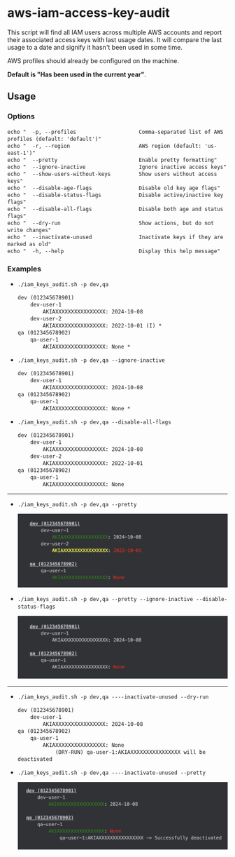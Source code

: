 # aws-iam-access-key-audit

This script will find all IAM users across multiple AWS accounts and report their associated access keys with last usage dates. It will compare the last usage to a date and signify it hasn't been used in some time. 

AWS profiles should already be configured on the machine.

**Default is "Has been used in the current year"**.

## Usage

### Options
    echo "  -p, --profiles                    Comma-separated list of AWS profiles (default: 'default')"
    echo "  -r, --region                      AWS region (default: 'us-east-1')"
    echo "  --pretty                          Enable pretty formatting"
    echo "  --ignore-inactive                 Ignore inactive access keys"
    echo "  --show-users-without-keys         Show users without access keys"
    echo "  --disable-age-flags               Disable old key age flags"
    echo "  --disable-status-flags            Disable active/inactive key flags"
    echo "  --disable-all-flags               Disable both age and status flags"
    echo "  --dry-run                         Show actions, but do not write changes"
    echo "  --inactivate-unused               Inactivate keys if they are marked as old"
    echo "  -h, --help                        Display this help message"

### Examples
- `./iam_keys_audit.sh -p dev,qa`

    ```
    dev (012345678901)
        dev-user-1
            AKIAXXXXXXXXXXXXXXXX: 2024-10-08
        dev-user-2
            AKIAXXXXXXXXXXXXXXXX: 2022-10-01 (I) *
    qa (012345678902)
        qa-user-1
            AKIAXXXXXXXXXXXXXXXX: None *
    ```

- `./iam_keys_audit.sh -p dev,qa --ignore-inactive`

    ```
    dev (012345678901)
        dev-user-1
            AKIAXXXXXXXXXXXXXXXX: 2024-10-08
    qa (012345678902)
        qa-user-1
            AKIAXXXXXXXXXXXXXXXX: None *
    ```
  
- `./iam_keys_audit.sh -p dev,qa --disable-all-flags`

    ```
    dev (012345678901)
        dev-user-1
            AKIAXXXXXXXXXXXXXXXX: 2024-10-08
        dev-user-2
            AKIAXXXXXXXXXXXXXXXX: 2022-10-01
    qa (012345678902)
        qa-user-1
            AKIAXXXXXXXXXXXXXXXX: None
    ```

---

- `./iam_keys_audit.sh -p dev,qa --pretty`

  ![key_audit_pretty.png](img/key_audit_pretty.png)

- `./iam_keys_audit.sh -p dev,qa --pretty --ignore-inactive --disable-status-flags`

  ![key_audit_pretty_filtered.png](img/key_audit_pretty_filtered.png)

---

- `./iam_keys_audit.sh -p dev,qa ----inactivate-unused --dry-run`

    ```
    dev (012345678901)
        dev-user-1
            AKIAXXXXXXXXXXXXXXXX: 2024-10-08
    qa (012345678902)
        qa-user-1
            AKIAXXXXXXXXXXXXXXXX: None
                (DRY-RUN) qa-user-1:AKIAXXXXXXXXXXXXXXXX will be deactivated
    ```
  
- `./iam_keys_audit.sh -p dev,qa ----inactivate-unused --pretty`

    ![key_audit_pretty_inactivate.png](img/key_audit_pretty_inactivate.png)